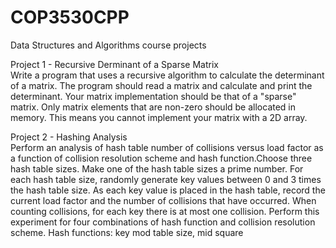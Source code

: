# COP3530CPP
Data Structures and Algorithms course projects

Project 1 - Recursive Derminant of a Sparse Matrix </br>
Write a program that uses a recursive algorithm to calculate the determinant of a matrix.
The program should read a matrix and calculate and print the determinant.  Your matrix 
implementation should be that of a "sparse" matrix.  Only matrix elements that are non-zero
should be allocated in memory.  This means you cannot implement your matrix with a 2D array.

Project 2 - Hashing Analysis</br>
Perform an analysis of hash table number of collisions versus load factor as a function of 
collision resolution scheme and hash function.Choose three hash table sizes.  Make one of 
the hash table sizes a prime number. For each hash table size, randomly generate key values
between 0 and 3 times the hash table size. As each key value is placed in the hash table, 
record the current load factor and the number of collisions that have occurred.  When counting 
collisions, for each key there is at most one collision. Perform this experiment for four 
combinations of hash function and collision resolution scheme.
Hash functions: key mod table size, mid square
